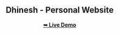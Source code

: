 <div align="center">
  
  <br />
  <br />

  <h2 align="center">Dhinesh - Personal Website</h2>


  <a href="https://dhineshchannel.github.io/dhinesh/"><strong>➥ Live Demo</strong></a>

</div>

<br />
